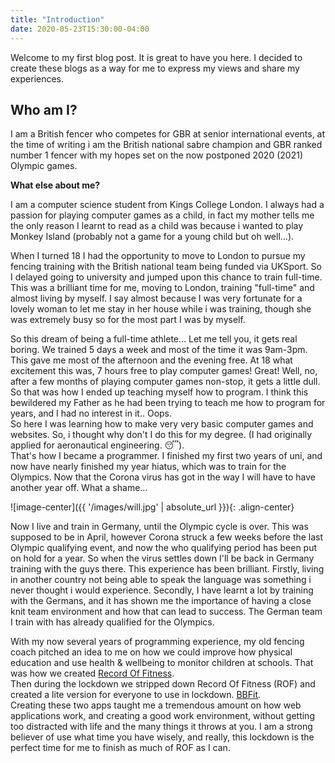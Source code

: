 ```yaml
---
title: "Introduction"
date: 2020-05-23T15:30:00-04:00
---
```


Welcome to my first blog post. It is great to have you here. I decided to create these blogs 
as a way for me to express my views and share my experiences. 

## Who am I?

I am a British fencer who competes for GBR at senior international events, at the time of 
writing i am the British national sabre champion and GBR ranked number 1 fencer with my hopes 
set on the now postponed 2020 (2021) Olympic games.  
  
**What else about me?**
  
I am a computer science student from Kings College London. I always had a passion for playing computer games as 
a child, in fact my mother tells me the only reason I learnt to read as a child was because i wanted to play Monkey 
Island (probably not a game for a young child but oh well...).  

When I turned 18 I had the opportunity to move to London to pursue my fencing training with the British national team
being funded via UKSport. So I delayed going to university and jumped upon this chance to train full-time.  
This was a brilliant time for me, moving to London, training "full-time" and almost
living by myself. I say almost because I was very fortunate for a lovely woman to let me stay in her house 
while i was training, though she was extremely busy so for the most part I was by myself.

So this dream of being a full-time athlete... Let me tell you, it gets real boring. We trained 5 days a week
and most of the time it was 9am-3pm. This gave me most of the afternoon and the evening free. At 18 what 
excitement this was, 7 hours free to play computer games! Great! Well, no, after a few months of playing computer 
games non-stop, it gets a little dull. So that was how I ended up teaching myself how to program. I think this 
bewildered my Father as he had been trying to teach me how to program for years, and I had no interest in it.. Oops.  
So here I was learning how to make very very basic computer games and websites. So, i thought why don't I do this
for my degree. (I had originally applied for aeronautical engineering. :sleeping:).  
That's how I became a programmer. I finished my first two years of uni, and now have nearly finished my year 
hiatus, which was to train for the Olympics. Now that the Corona virus has got in the way I will have to have another 
year off. What a shame...

![image-center]({{ '/images/will.jpg' | absolute_url }}){: .align-center}


Now I live and train in Germany, until the Olympic cycle is over. This was supposed to be in April, however Corona 
struck a few weeks before the last Olympic qualifying event, and now the who qualifying period has been put 
on hold for a year. So when the virus settles down I'll be back in Germany training with the guys there. This experience 
has been brilliant. Firstly, living in another country not being able to speak the language was something i never 
thought i would experience. Secondly, I have learnt a lot by training with the Germans, and it has shown me 
the importance of having a close knit team environment and how that can lead to success. The German team I 
train with has already qualified for the Olympics.

With my now several years of programming experience, my old fencing coach pitched an idea to me on how we could 
improve how physical education and use health & wellbeing to monitor children at schools. That was how we created 
[Record Of Fitness](https://www.recordoffitness.com).  
Then during the lockdown we stripped down Record Of Fitness (ROF) and created a lite version for everyone to use 
in lockdown. [BBFit](https://www.recordoffitness.com/bbfit).  
Creating these two apps taught me a tremendous amount on how web applications work, and creating a good work 
environment, without getting too distracted with life and the many things it throws at you. 
I am a strong believer of use what time you have wisely, and really, this lockdown is the perfect time for 
me to finish as much of ROF as I can.



  
